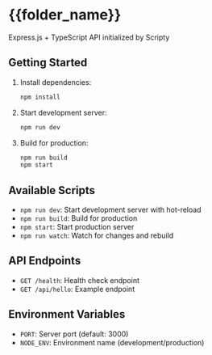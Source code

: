 # {{folder_name}}

Express.js + TypeScript API initialized by Scripty

## Getting Started

1. Install dependencies:

   ```bash
   npm install
   ```

2. Start development server:

   ```bash
   npm run dev
   ```

3. Build for production:
   ```bash
   npm run build
   npm start
   ```

## Available Scripts

- `npm run dev`: Start development server with hot-reload
- `npm run build`: Build for production
- `npm start`: Start production server
- `npm run watch`: Watch for changes and rebuild

## API Endpoints

- `GET /health`: Health check endpoint
- `GET /api/hello`: Example endpoint

## Environment Variables

- `PORT`: Server port (default: 3000)
- `NODE_ENV`: Environment name (development/production)
